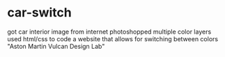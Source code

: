 # car-switch
got car interior image from internet
photoshopped multiple color layers
used html/css to code a website that allows for switching between colors
"Aston Martin Vulcan Design Lab"
